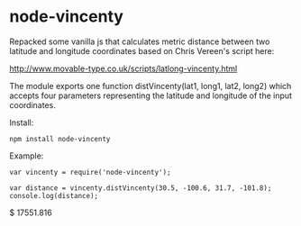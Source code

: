 node-vincenty
=============

Repacked some vanilla js that calculates metric distance between two latitude and longitude coordinates based on Chris Vereen's script here:

http://www.movable-type.co.uk/scripts/latlong-vincenty.html

The module exports one function distVincenty(lat1, long1, lat2, long2) which accepts four parameters representing the latitude and longitude of the input coordinates.

Install:

    npm install node-vincenty

Example:

    var vincenty = require('node-vincenty');

    var distance = vincenty.distVincenty(30.5, -100.6, 31.7, -101.8);
    console.log(distance);

$ 17551.816
